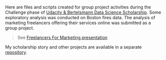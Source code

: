 Here are files and scripts created for group project activities during the Challenge phase of [Udacity & Bertelsmann Data Science Scholarship](https://www.udacity.com/bertelsmann-data-scholarships). Some exploratory analysis was conducted on Boston fires data. The analysis of marketing freelancers offering their services online was submitted as a group project.
> See [Freelancers For Marketing presentation](https://github.com/TianaQ/ubdsc-group-projects/blob/master/marketing-freelance/Marketing%20Project.pdf)

My scholarship story and other projects are available in a separate [repository](https://github.com/TianaQ/udacity-bertelsmann-ds-challenge).
